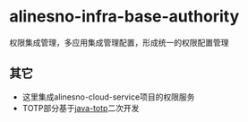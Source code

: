 # alinesno-infra-base-authority
权限集成管理，多应用集成管理配置，形成统一的权限配置管理

## 其它

- 这里集成alinesno-cloud-service项目的权限服务
- TOTP部分基于[java-totp](https://github.com/samdjstevens/java-totp)二次开发